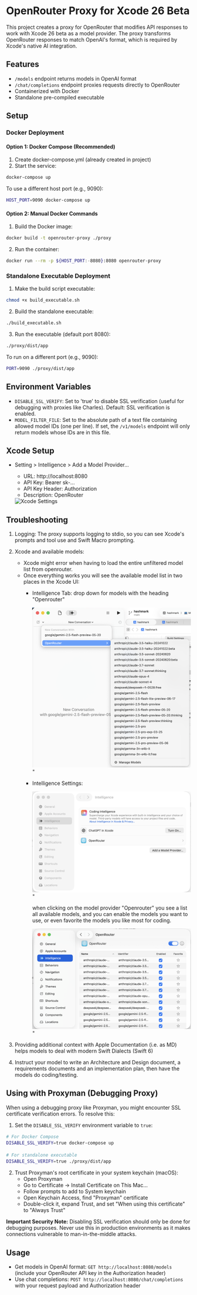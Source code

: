 # OpenRouter Proxy for Xcode 26 Beta

This project creates a proxy for OpenRouter that modifies API responses to work with Xcode 26 beta as a model provider. The proxy transforms OpenRouter responses to match OpenAI's format, which is required by Xcode's native AI integration.

## Features
- `/models` endpoint returns models in OpenAI format
- `/chat/completions` endpoint proxies requests directly to OpenRouter
- Containerized with Docker
- Standalone pre-compiled executable

## Setup

### Docker Deployment
#### Option 1: Docker Compose (Recommended)
1. Create docker-compose.yml (already created in project)
2. Start the service:
```bash
docker-compose up
```

To use a different host port (e.g., 9090):
```bash
HOST_PORT=9090 docker-compose up
```

#### Option 2: Manual Docker Commands
1. Build the Docker image:
```bash
docker build -t openrouter-proxy ./proxy
```

2. Run the container:
```bash
docker run --rm -p ${HOST_PORT:-8080}:8080 openrouter-proxy
```

### Standalone Executable Deployment
1. Make the build script executable:
```bash
chmod +x build_executable.sh
```

2. Build the standalone executable:
```bash
./build_executable.sh
```

3. Run the executable (default port 8080):
```bash
./proxy/dist/app
```

To run on a different port (e.g., 9090):
```bash
PORT=9090 ./proxy/dist/app
```

## Environment Variables

- `DISABLE_SSL_VERIFY`: Set to 'true' to disable SSL verification (useful for debugging with proxies like Charles). Default: SSL verification is enabled.
- `MODEL_FILTER_FILE`: Set to the absolute path of a text file containing allowed model IDs (one per line). If set, the `/v1/models` endpoint will only return models whose IDs are in this file.

## Xcode Setup

- Setting > Intelligence > Add a Model Provider...
    - URL: http://localhost:8080
    - API Key: Bearer sk-...
    - API Key Header: Authorization
    - Description: OpenRouter

    <img src="images/xcode-settings.png" alt="Xcode Settings">

## Troubleshooting

1. Logging: The proxy supports logging to stdio, so you can see Xcode's prompts and tool use and Swift Macro prompting. 
2. Xcode and available models:
   - Xcode might error when having to load the entire unfiltered model list from openrouter.
   - Once everything works you will see the available model list in two places in the Xcode UI:
     - Intelligence Tab: drop down for models with the heading "Openrouter"

       <img src="images/Xcode-Models.png" alt="Xcode Models">" 

     - Intelligence Settings:

       <img src="images/XcodeSettings.png" alt="Xcode Settings">" 

       when clicking on the model provider "Openrouter" you see a list all available models, and you can enable the models you want to use, or even favorite the models you like most for coding.

       <img src="images/OpenRouterSettings.png" alt="OpenRouter Settings">" 

3. Providing additional context with Apple Documentation (i.e. as MD) helps models to deal with modern Swift Dialects (Swift 6)
4. Instruct your model to write an Architecture and Design document, a requirements documents and an implementation plan, then have the models do coding/testing.

## Using with Proxyman (Debugging Proxy)

When using a debugging proxy like Proxyman, you might encounter SSL certificate verification errors. To resolve this:

1. Set the `DISABLE_SSL_VERIFY` environment variable to `true`:
```bash
# For Docker Compose
DISABLE_SSL_VERIFY=true docker-compose up

# For standalone executable
DISABLE_SSL_VERIFY=true ./proxy/dist/app
```

2. Trust Proxyman's root certificate in your system keychain (macOS):
   - Open Proxyman
   - Go to Certificate → Install Certificate on This Mac...
   - Follow prompts to add to System keychain
   - Open Keychain Access, find "Proxyman" certificate
   - Double-click it, expand Trust, and set "When using this certificate" to "Always Trust"

**Important Security Note:** Disabling SSL verification should only be done for debugging purposes. Never use this in production environments as it makes connections vulnerable to man-in-the-middle attacks.

## Usage
- Get models in OpenAI format: `GET http://localhost:8080/models` (include your OpenRouter API key in the Authorization header)
- Use chat completions: `POST http://localhost:8080/chat/completions` with your request payload and Authorization header
